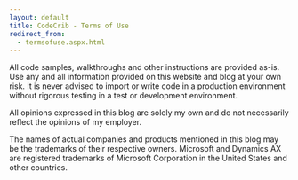 ```yaml
---
layout: default
title: CodeCrib - Terms of Use
redirect_from:
  - termsofuse.aspx.html
---
```


All code samples, walkthroughs and other instructions are provided as-is. Use any and all information provided on this website and blog at your own risk. It is never advised to import or write code in a production environment without rigorous testing in a test or development environment.

All opinions expressed in this blog are solely my own and do not necessarily reflect the opinions of my employer.

The names of actual companies and products mentioned in this blog may be the trademarks of their respective owners.
Microsoft and Dynamics AX are registered trademarks of Microsoft Corporation in the United States and other countries.
